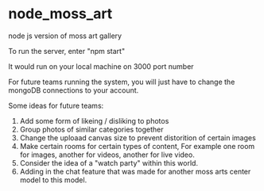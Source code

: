 # node_moss_art
node js version of moss art gallery


To run the server, enter "npm start"

It would run on your local machine on 3000 port number

For future teams running the system, you will just have to change the mongoDB connections to your account.

Some ideas for future teams:
1. Add some form of likeing / disliking to photos
2. Group photos of similar categories together
3. Change the uploaad canvas size to prevent distorition of certain images
4. Make certain rooms for certain types of content, For example one room for images, another for videos, another for live video.
5. Consider the idea of a "watch party" within this world.
6. Adding in the chat feature that was made for another moss arts center model to this model.
